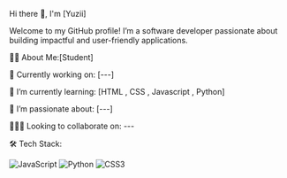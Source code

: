Hi there 👋, I'm [Yuzii]

Welcome to my GitHub profile! I’m a software developer passionate about building impactful and user-friendly applications.


👨‍💻 About Me:[Student]

💼 Currently working on: [---]

🌱 I’m currently learning: [HTML , CSS , Javascript , Python]

🚀 I’m passionate about: [---]

🧑‍🤝‍🧑 Looking to collaborate on: ---



🛠 Tech Stack:
<p align="left"> <img src="https://img.shields.io/badge/JavaScript-F7DF1E?style=for-the-badge&logo=javascript&logoColor=black" alt="JavaScript"/> <img src="https://img.shields.io/badge/Python-3776AB?style=for-the-badge&logo=python&logoColor=white" alt="Python"/>   <img src="https://img.shields.io/badge/CSS3-1572B6?style=for-the-badge&logo=css3&logoColor=white" alt="CSS3"/> </p>


